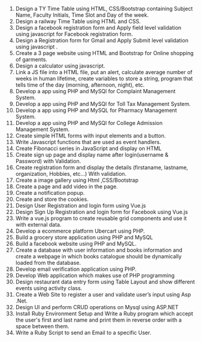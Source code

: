 1. Design a TY Time Table using HTML, CSS/Bootstrap containing Subject Name, Faculty Initials, 
Time Slot and Day of the week. 
2. Design a railway Time Table using HTML and CSS. 
3. Design a facebook registration form and Apply field level validation using javascript for Facebook 
registration form. 
4. Design a Registration form for Gmail and Apply Submit level validation using javascript . 
5. Create a 3 page website using HTML and Bootstrap for Online shopping of garments. 
6. Design a calculator using javascript. 
7. Link a JS file into a HTML file, put an alert, calculate average number of weeks in human lifetime, 
create variables to store a string, program that tells time of the day (morning, afternoon, night), 
etc. 
8. Develop a app using PHP and MySQl for Complaint Management System. 
9. Develop a app using PHP and MySQl for Toll Tax Management System. 
10. Develop a app using PHP and MySQL for Pharmacy Management System. 
11. Develop a app using PHP and MySQl for College Admission Management System. 
12. Create simple HTML forms with input elements and a button. 
13. Write Javascript functions that are used as event handlers. 
14. Create Fibonacci series in JavaScript and display on HTML 
15. Create sign up page and display name after login(username &amp; Password) with 
Validation. 
16. Create registration form and display the details (firstaname, lastname, organization, 
Hobbies, etc...) With validation. 
17. Create a image gallery using Html ,CSS/Bootstrap 
18. Create a page and add video in the page. 
19. Create a notification popup. 
20. Create and store the cookies. 
21. Design User Registration and login form using Vue.js 
22. Design Sign Up Registration and login form for Facebook using Vue.js 
23. Write a vue.js program to create reusable grid components and use it with external data. 
24. Develop a ecommerce platform Ubercart using PHP. 
25. Build a grocery store application using PHP and MySQL 
26. Build a facebook website using PHP and MySQL. 
27. Create a database with user information and books information and create a webpage in which 
books catalogue should be dynamically loaded from the database. 
28. Develop email verification application using PHP. 
29. Develop Web application which makes use of PHP programming 
30. Design restaurant data entry form using Table Layout and show different events using activity 
class. 
31. Create a Web Site to register a user and validate user’s input using Asp .Net. 
32. Design UI and perform CRUD operations on Mysql using ASP.NET 
33. Install Ruby Environment Setup and Write a Ruby program which accept the user's first and last 
name and print them in reverse order with a space between them. 
34. Write a Ruby Script to send an Email to a specific User.
